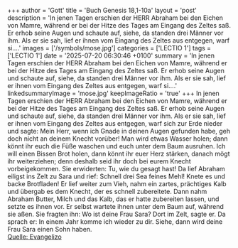 +++
author = 'Gott'
title = 'Buch Genesis 18,1-10a'
layout = 'post'
description = 'In jenen Tagen erschien der HERR Abraham bei den Eichen von Mamre, während er bei der Hitze des Tages am Eingang des Zeltes saß. Er erhob seine Augen und schaute auf, siehe, da standen drei Männer vor ihm. Als er sie sah, lief er ihnen vom Eingang des Zeltes aus entgegen, warf si....'
images = ['/symbols/mose.jpg']
categories = ['LECTIO 1']
tags = ['LECTIO 1']
date = '2025-07-20 06:30:46 +0100'
summary = 'In jenen Tagen erschien der HERR Abraham bei den Eichen von Mamre, während er bei der Hitze des Tages am Eingang des Zeltes saß. Er erhob seine Augen und schaute auf, siehe, da standen drei Männer vor ihm. Als er sie sah, lief er ihnen vom Eingang des Zeltes aus entgegen, warf si....'
linkedsummaryImage = 'mose.jpg'
keepImageRatio = 'true'
+++
In jenen Tagen erschien der HERR Abraham bei den Eichen von Mamre, während er bei der Hitze des Tages am Eingang des Zeltes saß.
Er erhob seine Augen und schaute auf, siehe, da standen drei Männer vor ihm. Als er sie sah, lief er ihnen vom Eingang des Zeltes aus entgegen, warf sich zur Erde nieder
und sagte: Mein Herr, wenn ich Gnade in deinen Augen gefunden habe, geh doch nicht an deinem Knecht vorüber!
Man wird etwas Wasser holen; dann könnt ihr euch die Füße waschen und euch unter dem Baum ausruhen.<!--more-->
Ich will einen Bissen Brot holen, dann könnt ihr euer Herz stärken, danach mögt ihr weiterziehen; denn deshalb seid ihr doch bei eurem Knecht vorbeigekommen. Sie erwiderten: Tu, wie du gesagt hast!
Da lief Abraham eiligst ins Zelt zu Sara und rief: Schnell drei Sea feines Mehl! Knete es und backe Brotfladen!
Er lief weiter zum Vieh, nahm ein zartes, prächtiges Kalb und übergab es dem Knecht, der es schnell zubereitete.
Dann nahm Abraham Butter, Milch und das Kalb, das er hatte zubereiten lassen, und setzte es ihnen vor. Er selbst wartete ihnen unter dem Baum auf, während sie aßen.
Sie fragten ihn: Wo ist deine Frau Sara? Dort im Zelt, sagte er.
Da sprach er: In einem Jahr komme ich wieder zu dir. Siehe, dann wird deine Frau Sara einen Sohn haben.<br> [Quelle: Evangelizo](https://evangeliumtagfuertag.org/DE/gospel)